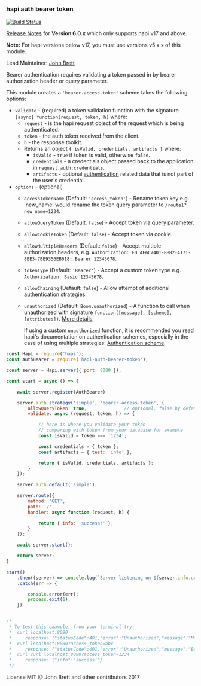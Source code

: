 ### hapi auth bearer token 

[![Build Status](https://travis-ci.org/johnbrett/hapi-auth-bearer-token.svg?branch=master)](https://travis-ci.org/johnbrett/hapi-auth-bearer-token) 

[Release Notes](https://github.com/johnbrett/hapi-auth-bearer-token/issues/146) for **Version 6.0.x** which only supports hapi v17 and above. 

**Note:** For hapi versions below v17, you must use versions v5.x.x of this module.

Lead Maintainer: [John Brett](https://github.com/johnbrett)

Bearer authentication requires validating a token passed in by bearer authorization header or query parameter.

This module creates a `'bearer-access-token'` scheme takes the following options:

- `validate` - (required) a token validation function with the signature `[async] function(request, token, h)` where:
    - `request` - is the hapi request object of the request which is being authenticated.
    - `token` - the auth token received from the client.
    - `h` - the response toolkit.
    - Returns an object `{ isValid, credentials, artifacts }` where:
        - `isValid` - `true` if token is valid, otherwise `false`.
        - `credentials` - a credentials object passed back to the application in `request.auth.credentials`.
        - `artifacts` - optional [authentication](http://hapijs.com/tutorials/auth) related data that is not part of the user's credential.
- `options` - (optional)
    - `accessTokenName` (Default: `'access_token'`) - Rename token key e.g. 'new_name' would rename the token query parameter to `/route1?new_name=1234`.
    - `allowQueryToken` (Default: `false`) - Accept token via query parameter.
    - `allowCookieToken` (Default: `false`) - Accept token via cookie.
    - `allowMultipleHeaders` (Default: `false`) - Accept multiple authorization headers, e.g. `Authorization: FD AF6C74D1-BBB2-4171-8EE3-7BE9356EB018; Bearer 12345678`.
    - `tokenType` (Default: `'Bearer'`) - Accept a custom token type e.g. `Authorization: Basic 12345678`.
    - `allowChaining` (Default: `false`) - Allow attempt of additional authentication strategies.
    - `unauthorized` (Default: `Boom.unauthorized`) - A function to call when unauthorized with signature `function([message], [scheme], [attributes])`. [More details](https://github.com/hapijs/boom#boomunauthorizedmessage-scheme-attributes)
    
        If using a custom `unauthorized` function, it is recommended you read hapi's documentation on authentication schemes, especially in the case of using multiple strategies: [Authentication scheme](https://hapijs.com/api#authentication-scheme).

```javascript
const Hapi = require('hapi');
const AuthBearer = require('hapi-auth-bearer-token');

const server = Hapi.server({ port: 8080 });

const start = async () => {

    await server.register(AuthBearer)

    server.auth.strategy('simple', 'bearer-access-token', {
        allowQueryToken: true,              // optional, false by default
        validate: async (request, token, h) => {

            // here is where you validate your token
            // comparing with token from your database for example
            const isValid = token === '1234';

            const credentials = { token };
            const artifacts = { test: 'info' };

            return { isValid, credentials, artifacts };
        }
    });

    server.auth.default('simple');

    server.route({
        method: 'GET',
        path: '/',
        handler: async function (request, h) {

            return { info: 'success!' };
        }
    });

    await server.start();

    return server;
}

start()
    .then((server) => console.log(`Server listening on ${server.info.uri}`))
    .catch(err => {

        console.error(err);
        process.exit(1);
    })


/*
 * To test this example, from your terminal try:
 *  curl localhost:8080
 *     response: {"statusCode":401,"error":"Unauthorized","message":"Missing authentication"}
 *  curl localhost:8080?access_token=abc
 *     response: {"statusCode":401,"error":"Unauthorized","message":"Bad token","attributes":{"error":"Bad token"}}
 *  curl curl localhost:8080?access_token=1234
 *     response: {"info":"success!"}
 */
```

License MIT @ John Brett and other contributors 2017
